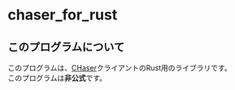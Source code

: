 # chaser_for_rust
## このプログラムについて
このプログラムは、[CHaser](http://www.procon-asahikawa.org/contest.html)クライアントのRust用のライブラリです。<br />
このプログラムは**非公式**です。